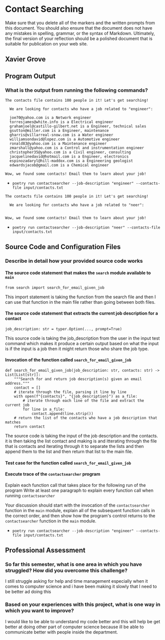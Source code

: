 # Contact Searching
Make sure that you delete all of the  markers and the written prompts
from this document. You should also ensure that the document does not have any
mistakes in spelling, grammar, or the syntax of Markdown. Ultimately, the final
version of your reflection should be a polished document that is suitable for
publication on your web site.

## Xavier Grove

## Program Output

### What is the output from running the following commands?

```
The contacts file contains 100 people in it! Let's get searching!

  We are looking for contacts who have a job related to "engineer":

  joe70@yahoo.com is a Network engineer
  torresjames@white.info is a Electrical engineer
  grahamjoel@castillo-gilbert.net is a Engineer, technical sales
  gsutton@miller.com is a Engineer, maintenance
  gharris@villarreal-snow.com is a Water engineer
  williamsondavid@lopez.com is a Automotive engineer
  ronald83@yahoo.com is a Maintenance engineer
  zmarshall@yahoo.com is a Control and instrumentation engineer
  christopher35@yahoo.com is a Civil engineer, consulting
  jacquelinedavid@hotmail.com is a Engineer, electronics
  espinozadaryl@hill-maddox.com is a Engineering geologist
  edwardsjacob@gmail.com is a Chemical engineer

Wow, we found some contacts! Email them to learn about your job!
```
- `poetry run contactsearcher --job-description "engineer" --contacts-file input/contacts.txt`

```
The contacts file contains 100 people in it! Let's get searching!

  We are looking for contacts who have a job related to "neer":


Wow, we found some contacts! Email them to learn about your job!
```
- `poetry run contactsearcher --job-description "neer" --contacts-file input/contacts.txt`

## Source Code and Configuration Files

### Describe in detail how your provided source code works

#### The source code statement that makes the `search` module available to `main`

```
from search import search_for_email_given_job
```
This import statement is taking the function from the search file and then I can use that function in the main file rather than going between both files.
#### The source code statement that extracts the current job description for a contact

 ```
 job_description: str = typer.Option(..., prompt=True)
 ```
This source code is taking the job_description from the user in the input test command which makes it produce a certain output based on what the input is if the input is a job then it might return those who share the job type.
#### Invocation of the function called `search_for_email_given_job`

```
def search_for_email_given_job(job_description: str, contacts: str) -> List[List[str]]:
    """Search for and return job description(s) given an email address."""
    contact = []
    # iterate through the file, parsing it line by line
    with open(f"{contacts}", "{job_description}") as a_file:
        # iterate through each line of the file and extract the current job
        for line in a_file:
            contact.append(line.strip())
    # return the list of the contacts who have a job description that matches
    return contact

```
The source code is taking the input of the job description and the contacts. it is then taking the list contact and making is and itterating through the file that is contacts and iterating through it to separate the lists and then append them to the list and then return that list to the main file.
#### Test case for the function called `search_for_email_given_job`



#### Execute trace of the `contactsearcher` program

Explain each function call that takes place for the following run of the program
Write at least one paragraph to explain every function call when running `contactsearcher`

Your discussion should start with the invocation of the `contactsearcher`
function in the `main` module, explain all of the subsequent function calls in
the correct order, and then show how the program's control returns to the
`contactsearcher` function in the `main` module.

- `poetry run contactsearcher --job-description "engineer" --contacts-file input/contacts.txt`

## Professional Assessment

### So far this semester, what is one area in which you have struggled? How did you overcome this challenge?

I still struggle asking for help and time management especially when it comes to computer science and i have been making it slowly that I need to be better ad doing this

### Based on your experiences with this project, what is one way in which you want to improve?

I would like to be able to understand my code better and this will help be get better at doing other part of computer science because ill be able to communicate better with people inside the department.